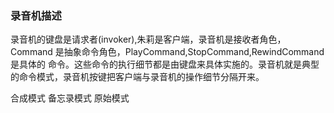 ### 录音机描述
录音机的键盘是请求者(invoker),朱莉是客户端，录音机是接收者角色，Command 是抽象命令角色，PlayCommand,StopCommand,RewindCommand是具体的
命令。这些命令的执行细节都是由键盘来具体实施的。录音机就是典型的命令模式，录音机按键把客户端与录音机的操作细节分隔开来。


合成模式
备忘录模式
原始模式